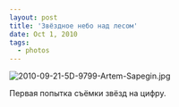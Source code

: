 ```yaml
---
layout: post
title: 'Звёздное небо над лесом'
date: Oct 1, 2010
tags:
  - photos
---
```


![2010-09-21-5D-9799-Artem-Sapegin.jpg](photo://347)

Первая попытка съёмки звёзд на цифру.
